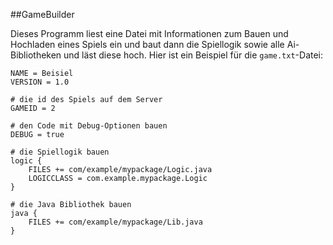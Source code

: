 ##GameBuilder

Dieses Programm liest eine Datei mit Informationen zum Bauen und Hochladen eines Spiels ein und baut dann die Spiellogik sowie alle Ai-Bibliotheken und läst diese hoch. Hier ist ein Beispiel für die `game.txt`-Datei:

    NAME = Beisiel
    VERSION = 1.0
    
    # die id des Spiels auf dem Server
    GAMEID = 2
    
    # den Code mit Debug-Optionen bauen
    DEBUG = true
    
    # die Spiellogik bauen
    logic {
        FILES += com/example/mypackage/Logic.java
        LOGICCLASS = com.example.mypackage.Logic
    }
    
    # die Java Bibliothek bauen
    java {
        FILES += com/example/mypackage/Lib.java
    }
